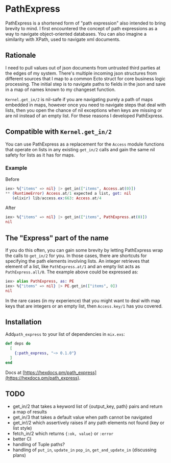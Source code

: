 # PathExpress

PathExpress is a shortened form of "path expression" also intended to bring
brevity to mind. I first encountered the concept of path expressions as a way
to navigate object-oriented databases. You can also imagine a similarity with XPath,
used to navigate xml documents.

## Rationale

I need to pull values out of json documents from untrusted third parties at the edges
of my system. There's multiple incoming json structures from different sources that
I map to a common Ecto struct for core business logic processing. The initial step
is to navigate paths to fields in the json and save in a map of names known to my
changeset function.

`Kernel.get_in/2` is nil-safe if you are navigating purely a path of maps embedded in
maps, however once you need to navigate steps that deal with lists, then you open
the chance of nil exceptions when keys are missing or are nil instead of an empty list.
For these reasons I developed PathExpress.

## Compatible with `Kernel.get_in/2`

You can use PathExpress as a replacement for the `Access` module functions that operate
on lists in any existing `get_in/2` calls and gain the same nil safety for lists as it
has for maps.

### Example

Before
```elixir
iex> %{"items" => nil} |> get_in(["items", Access.at(0)])
** (RuntimeError) Access.at/1 expected a list, got: nil
   (elixir) lib/access.ex:663: Access.at/4
```

After
```elixir
iex> %{"items" => nil} |> get_in(["items", PathExpress.at(0)])
nil
```

## The "Express" part of the name

If you do this often, you can gain some brevity by letting PathExpress wrap the calls to
`get_in/2` for you. In those cases, there are shortcuts for specifying the path elements
involving lists. An integer retrieves that element of a list, like `PathExpress.at/1` and
an empty list acts as `PathExpress.all/0`. The example above could be expressed as:


```elixir
iex> alias PathExpress, as: PE
iex> %{"items" => nil} |> PE.get_in(["items", 0])
nil
```

In the rare cases (in my experience) that you might want to deal with map keys that are
integers or an empty list, then `Access.key/1` has you covered.

## Installation

Add`path_express` to your list of dependencies in `mix.exs`:

```elixir
def deps do
  [
    {:path_express, "~> 0.1.0"}
  ]
end
```

Docs at [https://hexdocs.pm/path_express](https://hexdocs.pm/path_express).

## TODO

* get_in/2 that takes a keyword list of {output_key, path} pairs and return a map of results
* get_in/3 that takes a default value when path cannot be navigated
* get_in!/2 which assertively raises if any path elements not found (key or list style)
* fetch_in/2 which returns `{:ok, value}` or `:error`
* better CI
* handling of Tuple paths?
* handling of `put_in`, `update_in` `pop_in`, `get_and_update_in` (discussing plans)

